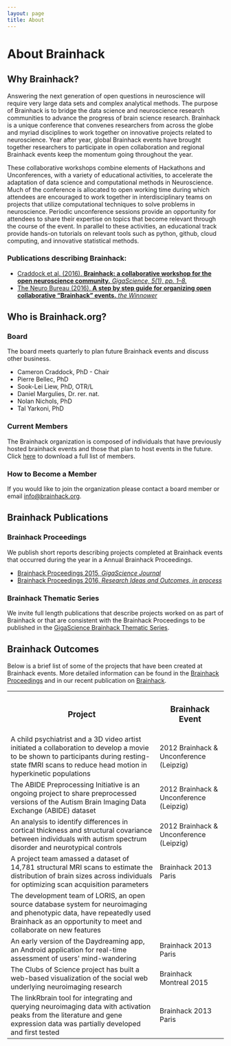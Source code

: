 ```yaml
---
layout: page
title: About
---
```


# About Brainhack

## Why Brainhack?

Answering the next generation of open questions in neuroscience will require very large data sets and complex analytical methods. The purpose of Brainhack is to bridge the data science and neuroscience research communities to advance the progress of brain science research. Brainhack is a unique conference that convenes researchers from across the globe and myriad disciplines to work together on innovative projects related to neuroscience. Year after year, global Brainhack events have brought together researchers to participate in open collaboration and regional Brainhack events keep the momentum going throughout the year.

These collaborative workshops combine elements of Hackathons and Unconferences, with a variety of educational activities, to accelerate the adaptation of data science and computational methods in Neuroscience. Much of the conference is allocated to open working time during which attendees are encouraged to work together in interdisciplinary teams on projects that utilize computational techniques to solve problems in neuroscience. Periodic unconference sessions provide an opportunity for attendees to share their expertise on topics that become relevant through the course of the event. In parallel to these activities, an educational track provide hands-on tutorials on relevant tools such as python, github, cloud computing, and innovative statistical methods.

### Publications describing Brainhack:

<ul>
  <li><a href="http://dx.doi.org/10.1186/s13742-016-0121-x">Craddock et al. (2016). <strong>Brainhack: a collaborative workshop for the open neuroscience community.</strong> <em>GigaScience, 5(1), pp. 1–8.</em></a></li>
  <li><a href="https://thewinnower.com/papers/5577-a-step-by-step-guide-for-organizing-open-collaborative-brainhack-events">The Neuro Bureau (2016). <strong>A step by step guide for organizing open collaborative “Brainhack” events.</strong> <em>the Winnower</em></a></li>
</ul>

## Who is Brainhack.org?

### Board
The board meets quarterly to plan future Brainhack events and discuss other business.  

<ul>
  <li>Cameron Craddock, PhD - Chair</li>
  <li>Pierre Bellec, PhD</li>
  <li>Sook-Lei Liew, PhD, OTR/L</li>
  <li>Daniel Margulies, Dr. rer. nat.</li>
  <li>Nolan Nichols, PhD</li>
  <li>Tal Yarkoni, PhD</li>
</ul>

### Current Members
The Brainhack organization is composed of individuals that have previously hosted brainhack events and those that plan to host events in the future. Click [here](/list_of_brainhack_members.xls) to download a full list of members.

### How to Become a Member

If you would like to join the organization please contact a board member or email [info@brainhack.org](mailto:info@brainhack.org).

## Brainhack Publications

### Brainhack Proceedings
We publish short reports describing projects completed at Brainhack events that occurred during the year in a Annual Brainhack Proceedings.
<ul>
<li><a href="http://gigascience.biomedcentral.com/articles/10.1186/s13742-016-0147-0">Brainhack Proceedings 2015, <em>GigaScience Journal</em></a></li>
<li><a href="http://riojournal.com/browse_user_collection_documents?collection_id=6">Brainhack Proceedings 2016, <em>Research Ideas and Outcomes, in process</em></a></li>
</ul>

### Brainhack Thematic Series

We invite full length publications that describe projects worked on as part of Brainhack or that are consistent with the Brainhack Proceedings to be published in the [GigaScience Brainhack Thematic Series](https://academic.oup.com/gigascience/pages/brainhack_open_tools_for_brain_science).

## Brainhack Outcomes
Below is a brief list of some of the projects that have been created at Brainhack events. More detailed information can be found in the [Brainhack Proceedings](https://gigascience.biomedcentral.com/articles/10.1186/s13742-016-0147-0) and in our recent publication on [Brainhack](https://gigascience.biomedcentral.com/articles/10.1186/s13742-016-0121-x).

  <table id="projectgrid" >
    <tr>
      <th><h3>Project</h3></th>
      <th><h3>Brainhack Event</h3></th>
    </tr>
    <tr>
      <td>A child psychiatrist and a 3D video artist initiated a collaboration to develop a movie to be shown to participants during resting-state fMRI scans to reduce head motion in hyperkinetic populations</td>
      <td>2012 Brainhack &amp; Unconference (Leipzig)</td>
    </tr>
    <tr>
      <td>The ABIDE Preprocessing Initiative is an ongoing project to share preprocessed versions of the Autism Brain Imaging Data Exchange (ABIDE) dataset</td>
      <td>2012 Brainhack &amp; Unconference (Leipzig)</td>
    </tr>
    <tr>
      <td>An analysis to identify differences in cortical thickness and structural covariance between individuals with autism spectrum disorder and neurotypical controls</td>
      <td>2012 Brainhack &amp; Unconference (Leipzig)</td>
    </tr>
    <tr>
      <td>A project team amassed a dataset of 14,781 structural MRI scans to estimate the distribution of brain sizes across individuals for optimizing scan acquisition parameters</td>
      <td>Brainhack 2013 Paris</td>
    </tr>
    <tr>
      <td>The development team of LORIS, an open source database system for neuroimaging and phenotypic data, have repeatedly used Brainhack as an opportunity to meet and collaborate on new features</td>
      <td></td>
    </tr>
    <tr>
      <td>An early version of the Daydreaming app, an Android application for real-time assessment of users' mind-wandering</td>
      <td>Brainhack 2013 Paris</td>
    </tr>
    <tr>
      <td>The Clubs of Science project has built a web-based visualization of the social web underlying neuroimaging research</td>
      <td>Brainhack Montreal 2015</td>
    </tr>
    <tr>
      <td>The linkRbrain tool for integrating and querying neuroimaging data with activation peaks from the literature and gene expression data was partially developed and first tested</td>
      <td>Brainhack 2013 Paris</td>
    </tr>
  </table>
  <!-- <div class="spacer"></div> -->
